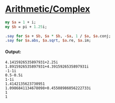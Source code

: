 [1]: https://rosettacode.org/wiki/Arithmetic/Complex

# [Arithmetic/Complex][1]

```perl
my $a = 1 + i;
my $b = pi + 1.25i;
 
.say for $a + $b, $a * $b, -$a, 1 / $a, $a.conj;
.say for $a.abs, $a.sqrt, $a.re, $a.im;
```

#### Output:
```
4.1415926535897931+2.25i
1.8915926535897931+4.3915926535897931i
-1-1i
0.5-0.5i
1-1i
1.4142135623730951
1.0986841134678098+0.45508986056222733i
1
1
```
